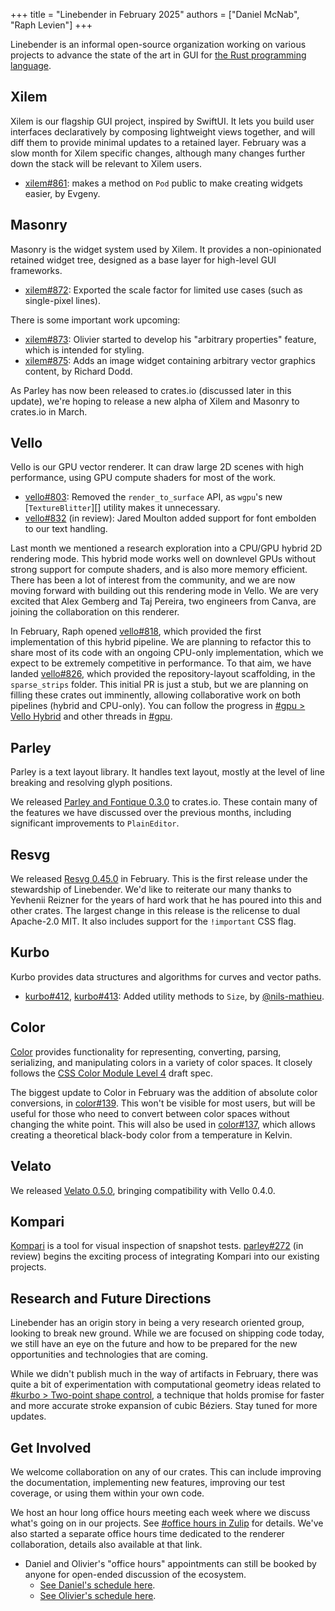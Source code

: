 +++
title = "Linebender in February 2025"
authors = ["Daniel McNab", "Raph Levien"]
+++

Linebender is an informal open-source organization working on various projects to advance the state of the art in GUI for [the Rust programming language](https://rust-lang.org).

## Xilem

Xilem is our flagship GUI project, inspired by SwiftUI.
It lets you build user interfaces declaratively by composing lightweight views together, and will diff them to provide minimal updates to a retained layer.
February was a slow month for Xilem specific changes, although many changes further down the stack will be relevant to Xilem users.

- [xilem#861][]: makes a method on `Pod` public to make creating widgets easier, by Evgeny.

## Masonry

Masonry is the widget system used by Xilem.
It provides a non-opinionated retained widget tree, designed as a base layer for high-level GUI frameworks.

- [xilem#872][]: Exported the scale factor for limited use cases (such as single-pixel lines).

There is some important work upcoming:

- [xilem#873][]: Olivier started to develop his "arbitrary properties" feature, which is intended for styling.
- [xilem#875][]: Adds an image widget containing arbitrary vector graphics content, by Richard Dodd.

As Parley has now been released to crates.io (discussed later in this update), we're hoping to release a new alpha of Xilem and Masonry to crates.io in March.

## Vello

Vello is our GPU vector renderer.
It can draw large 2D scenes with high performance, using GPU compute shaders for most of the work.

- [vello#803][]: Removed the `render_to_surface` API, as `wgpu`'s new [`TextureBlitter`][] utility makes it unnecessary.
- [vello#832][] (in review): Jared Moulton added support for font embolden to our text handling.

Last month we mentioned a research exploration into a CPU/GPU hybrid 2D rendering mode.
This hybrid mode works well on downlevel GPUs without strong support for compute shaders, and is also more memory efficient.
There has been a lot of interest from the community, and we are now moving forward with building out this rendering mode in Vello.
We are very excited that Alex Gemberg and Taj Pereira, two engineers from Canva, are joining the collaboration on this renderer.

In February, Raph opened [vello#818][], which provided the first implementation of this hybrid pipeline.
We are planning to refactor this to share most of its code with an ongoing CPU-only implementation, which we expect to be extremely competitive in performance.
To that aim, we have landed [vello#826][], which provided the repository-layout scaffolding, in the `sparse_strips` folder.
This initial PR is just a stub, but we are planning on filling these crates out imminently, allowing collaborative work on both pipelines (hybrid and CPU-only).
You can follow the progress in [#gpu > Vello Hybrid](https://xi.zulipchat.com/#narrow/channel/197075-gpu/topic/Vello.20Hybrid) and other threads in [#gpu](https://xi.zulipchat.com/#narrow/channel/197075-gpu).

## Parley

Parley is a text layout library.
It handles text layout, mostly at the level of line breaking and resolving glyph positions.

We released [Parley and Fontique 0.3.0][] to crates.io.
These contain many of the features we have discussed over the previous months, including significant improvements to `PlainEditor`.

## Resvg

We released [Resvg 0.45.0][] in February.
This is the first release under the stewardship of Linebender.
We'd like to reiterate our many thanks to Yevhenii Reizner for the years of hard work that he has poured into this and other crates.
The largest change in this release is the relicense to dual Apache-2.0 MIT.
It also includes support for the `!important` CSS flag.

## Kurbo

Kurbo provides data structures and algorithms for curves and vector paths.

- [kurbo#412][], [kurbo#413][]: Added utility methods to `Size`, by [@nils-mathieu][].

## Color

[Color][] provides functionality for representing, converting, parsing, serializing, and manipulating colors in a variety of color spaces.
It closely follows the [CSS Color Module Level 4][] draft spec.

The biggest update to Color in February was the addition of absolute color conversions, in [color#139][].
This won't be visible for most users, but will be useful for those who need to convert between color spaces without changing the white point.
This will also be used in [color#137][], which allows creating a theoretical black-body color from a temperature in Kelvin.

## Velato

We released [Velato 0.5.0][], bringing compatibility with Vello 0.4.0.

## Kompari

[Kompari][] is a tool for visual inspection of snapshot tests.
[parley#272][] (in review) begins the exciting process of integrating Kompari into our existing projects.

## Research and Future Directions

Linebender has an origin story in being a very research oriented group, looking to break new ground.
While we are focused on shipping code today, we still have an eye on the future and how to be prepared for the new opportunities and technologies that are coming.

While we didn't publish much in the way of artifacts in February, there was quite a bit of experimentation with computational geometry ideas related to [#kurbo > Two-point shape control](https://xi.zulipchat.com/#narrow/channel/260979-kurbo/topic/Two.20point.20shape.20control), a technique that holds promise for faster and more accurate stroke expansion of cubic Béziers.
Stay tuned for more updates.

## Get Involved

We welcome collaboration on any of our crates.
This can include improving the documentation, implementing new features, improving our test coverage, or using them within your own code.

We host an hour long office hours meeting each week where we discuss what's going on in our projects.
See [#office hours in Zulip](https://xi.zulipchat.com/#narrow/channel/359642-office-hours) for details.
We've also started a separate office hours time dedicated to the renderer collaboration, details also available at that link.

* Daniel and Olivier's "office hours" appointments can still be booked by anyone for open-ended discussion of the ecosystem.
  * [See Daniel's schedule here](https://calendar.google.com/calendar/u/0/appointments/schedules/AcZssZ32eQYJ9DtZ_wJaYNtT36YioETiloZDIdImFpBFRo5-XsqGzpikgkg47LPsiHhpiwiQ1orOwwW2).
  * [See Olivier's schedule here](https://calendar.google.com/calendar/u/0/appointments/schedules/AcZssZ2t767ZRETD_TkRI_VxK2ZTG0VrO9OZ4l7HvTxefhtJcg85iK0ZN7zWNnAEZtH0Dn7C1GKxrmYM).

[Color]: https://docs.rs/color/
[CSS Color Module Level 4]: https://www.w3.org/TR/css-color-4/

[color#137]: https://github.com/linebender/color/pull/137
[color#139]: https://github.com/linebender/color/pull/139

[kurbo#412]: https://github.com/linebender/kurbo/pull/412
[kurbo#413]: https://github.com/linebender/kurbo/pull/413

[parley#272]: https://github.com/linebender/parley/pull/272

[vello#803]: https://github.com/linebender/vello/pull/803
[vello#818]: https://github.com/linebender/vello/pull/818
[vello#826]: https://github.com/linebender/vello/pull/826
[vello#832]: https://github.com/linebender/vello/pull/832

[xilem#861]: https://github.com/linebender/xilem/pull/861
[xilem#872]: https://github.com/linebender/xilem/pull/872
[xilem#873]: https://github.com/linebender/xilem/pull/873
[xilem#875]: https://github.com/linebender/xilem/pull/875

[Resvg 0.45.0]: https://github.com/linebender/resvg/releases/tag/0.45.0
[Parley and Fontique 0.3.0]: https://github.com/linebender/parley/releases/tag/v0.3.0
[Velato 0.5.0]: https://github.com/linebender/velato/releases/tag/v0.5.0

[Kompari]: https://github.com/linebender/kompari
[TextureBlitter]: https://docs.rs/wgpu/latest/wgpu/util/struct.TextureBlitter.html

[@nils-mathieu]: https://github.com/nils-mathieu